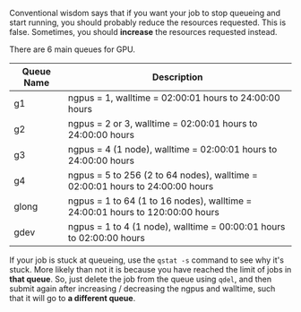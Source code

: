 Conventional wisdom says that if you want your job to stop queueing and start running, you should probably reduce the resources requested. This is false. Sometimes, you should **increase** the resources requested instead.

There are 6 main queues for GPU.

| Queue Name | Description                                                                   |
| ---------- | ----------------------------------------------------------------------------- |
| g1         | ngpus = 1, walltime = 02:00:01 hours to 24:00:00 hours                        |
| g2         | ngpus = 2 or 3, walltime = 02:00:01 hours to 24:00:00 hours                   |
| g3         | ngpus = 4  (1 node), walltime = 02:00:01 hours to 24:00:00 hours              |
| g4         | ngpus = 5 to 256 (2 to 64 nodes), walltime = 02:00:01 hours to 24:00:00 hours |
| glong      | ngpus = 1 to 64 (1 to 16 nodes), walltime = 24:00:01 hours to 120:00:00 hours |
| gdev       | ngpus = 1 to 4  (1 node), walltime = 00:00:01 hours to 02:00:00 hours         |

If your job is stuck at queueing, use the `qstat -s` command to see why it's stuck. More likely than not it is because you have reached the limit of jobs in **that queue**. So, just delete the job from the queue using `qdel`, and then submit again after increasing / decreasing the ngpus and walltime, such that it will go to **a different queue**.